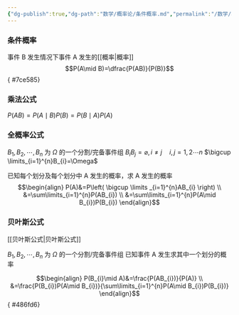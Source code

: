 ```yaml
---
{"dg-publish":true,"dg-path":"数学/概率论/条件概率.md","permalink":"/数学/概率论/条件概率/","dgPassFrontmatter":true,"noteIcon":"","created":"2024-05-21T15:20:28.371+08:00","updated":"2024-05-31T19:46:26.165+08:00"}
---
```


### 条件概率
事件 B 发生情况下事件 A 发生的[[概率\|概率]]
$$P(A\mid B)=\dfrac{P(AB)}{P(B)}$$
{ #7ce585}

### 乘法公式
$P(AB)=P(A\mid B)P(B)=P(B\mid A)P(A)$
### 全概率公式
$B_{1},B_{2},\cdots,B_{n}$ 为 $\Omega$ 的一个分割/完备事件组
$B_{i}B_{j}=\varnothing,i \neq j\quad i,j=1,2\cdots n$
$\bigcup \limits_{i=1}^{n}B_{i}=\Omega$

已知每个划分及每个划分中 A 发生的概率，求 A 发生的概率
$$\begin{align}
P(A)&=P\left( \bigcup \limits _{i=1}^{n}AB_{i}  \right) \\
&=\sum\limits_{i=1}^{n}P(AB_{i}) \\
&=\sum\limits_{i=1}^{n}P(A\mid B_{i})P(B_{i})
\end{align}$$

### 贝叶斯公式
[[贝叶斯公式\|贝叶斯公式]]

$B_{1},B_{2},\cdots,B_{n}$ 为 $\Omega$ 的一个分割/完备事件组
已知事件 A 发生求其中一个划分的概率

$$\begin{align}
P(B_{i}\mid A)&=\frac{P(AB_{i})}{P(A)} \\
&=\frac{P(B_{i})P(A\mid B_{i})}{\sum\limits_{i=1}^{n}P(A\mid B_{i})P(B_{i})}
\end{align}$${ #486fd6}



